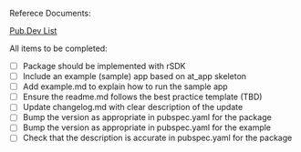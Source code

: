 Referece Documents:

 [Pub.Dev List](https://docs.google.com/document/d/1GpHSJzQHTqzOpQlObOODWXloHoQRjy2-B1TRT-PMVlg/edit#)
  
All items to be completed:
- [ ] Package should be implemented with rSDK
- [ ] Include an example (sample) app based on at_app skeleton
- [ ] Add example.md to explain how to run the sample app
- [ ] Ensure the readme.md follows the best practice template (TBD)
- [ ] Update changelog.md with clear description of the update
- [ ] Bump the version as appropriate in pubspec.yaml for the package
- [ ] Bump the version as appropriate in pubspec.yaml for the example
- [ ] Check that the description is accurate in pubspec.yaml for the package
